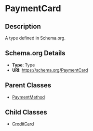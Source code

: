 # PaymentCard

## Description
A type defined in Schema.org.

## Schema.org Details
- **Type**: Type
- **URI**: https://schema.org/PaymentCard

## Parent Classes
- [PaymentMethod](../PaymentMethod.md)

## Child Classes
- [CreditCard](CreditCard/CreditCard.md)

